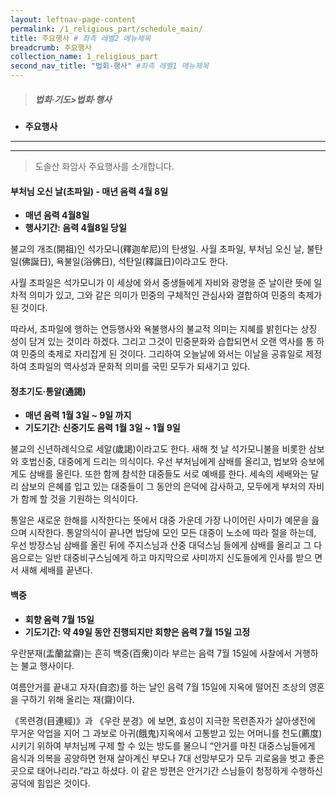 ```yaml
---
layout: leftnav-page-content
permalink: /1_religious_part/schedule_main/
title: 주요행사 # 좌측 레벨2 메뉴제목
breadcrumb: 주요행사
collection_name: 1_religious_part
second_nav_title: "법회·행사" #좌측 레벨1 메뉴제목
---
```


> ##### **법회·기도>법회·행사**

* **주요행사**
---
---

> 도솔산 화암사 주요행사를 소개합니다.


#### 부처님 오신 날(초파일) - 매년 음력 4월 8일
* **매년 음력 4월8일**
* **행사기간: 음력 4월8일 당일**

불교의 개조(開祖)인 석가모니(釋迦牟尼)의 탄생일. 사월 초파일, 부처님 오신 날, 불탄일(佛誕日), 욕불일(浴佛日), 석탄일(釋誕日)이라고도 한다.

사월 초파일은 석가모니가 이 세상에 와서 중생들에게 자비와 광명을 준 날이란 뜻에 일차적 의미가 있고, 그와 같은 의미가 민중의 구체적인 관심사와 결합하여 민중의 축제가 된 것이다.

따라서, 초파일에 행하는 연등행사와 욕불행사의 불교적 의미는 지혜를 밝힌다는 상징 성이 담겨 있는 것이라 하겠다. 그리고 그것이 민중문화와 습합되면서 오랜 역사를 통 하여 민중의 축제로 자리잡게 된 것이다. 그리하여 오늘날에 와서는 이날을 공휴일로 제정하여 초파일의 역사성과 문화적 의미를 국민 모두가 되새기고 있다.


#### 정초기도·통알(通謁)
* **매년 음력 1월 3일 ~ 9일 까지**
* **기도기간: 신중기도 음력 1월 3일 ~ 1월 9일**


불교의 신년하례식으로 세알(歲謁)이라고도 한다. 새해 첫 날 석가모니불을 비롯한 삼보와 호법신중, 대중에게 드리는 의식이다. 우선 부처님에게 삼배를 올리고, 법보와 승보에게도 삼배를 올린다. 또한 함께 참석한 대중들도 서로 예배를 한다. 세속의 세배와는 달리 삼보의 은혜를 입고 있는 대중들이 그 동안의 은덕에 감사하고, 모두에게 부처의 자비가 함께 할 것을 기원하는 의식이다.

통알은 새로운 한해를 시작한다는 뜻에서 대중 가운데 가장 나이어린 사미가 예문을 읊으며 시작한다. 통알의식이 끝나면 법당에 모인 모든 대중이 노소에 따라 절을 하는데, 우선 방장스님 삼배를 올린 뒤에 주지스님과 산중 대덕스님 들에게 삼배를 올리고 그 다음으로는 일반 대중비구스님에게 하고 마지막으로 사미까지 신도들에게 인사를 받으 면서 새해 세배를 끝낸다.


#### 백중
* **회향 음력 7월 15일**
* **기도기간: 약 49일 동안 진행되지만 회향은 음력 7월 15일 고정**

우란분재(盂蘭盆齋)는 흔히 백중(百衆)이라 부르는 음력 7월 15일에 사찰에서 거행하는 불교 행사이다.

여름안거를 끝내고 자자(自恣)를 하는 날인 음력 7월 15일에 지옥에 떨어진 조상의 영혼을 구하기 위해 올리는 재(齋)이다.

《목련경(目連經)》과 《우란 분경》에 보면, 효성이 지극한 목련존자가 살아생전에 무거운 악업을 지어 그 과보로 아귀(餓鬼)지옥에서 고통받고 있는 어머니를 천도(薦度)시키기 위하여 부처님께 구제 할 수 있는 방도를 물으니 “안거를 마친 대중스님들에게 음식과 의복을 공양하면 현재 살아계신 부모나 7대 선망부모가 모두 괴로움을 벗고 좋은 곳으로 태어나리라.”라고 하셨다. 이 같은 방편은 안거기간 스님들이 청정하게 수행하신 공덕에 힘입은 것이다.
